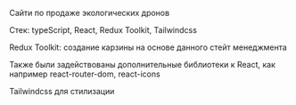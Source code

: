 Сайти по продаже экологических дронов

Стек: typeScript, React, Redux Toolkit, Tailwindcss

Redux Toolkit: создание карзины на основе данного стейт менеджмента

Также были задействованы дополнительные библиотеки к React, как например
react-router-dom, react-icons

Tailwindcss для стилизации
